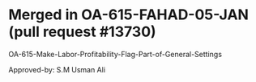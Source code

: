# Merged in OA-615-FAHAD-05-JAN (pull request #13730)

OA-615-Make-Labor-Profitability-Flag-Part-of-General-Settings

Approved-by: S.M Usman Ali
